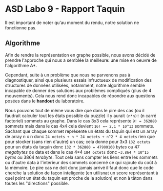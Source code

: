 # ASD Labo 9 - Rapport Taquin
Il est important de noter qu'au moment du rendu, notre solution ne fonctionne pas.

## Algorithme
Afin de rendre la représentation en graphe possible, nous avons décidé de prendre
l'approche qui nous a semblée la meilleure: une mise en oeuvre de l'algorithme A*.

Cependant, suite à un problème que nous ne parvenons pas à diagnostiquer, ainsi
que plusieurs essais infructueux de modification des structures de données utilisées,
notamment, notre algorithme semble incapable de donner des solutions aux problèmes compliqués
(plus de 4 mouvements). Cela nous rend donc incapables de répondre aux questions posées dans
le __handout__ du laboratoire.

Nous pouvons tout de même vous dire que dans le pire des cas (ou il faudrait calculer tout les états possible du puzzle) il y aurait `(n*n)!` (n carré factoriel) sommets au graphe. Dans le cas 3x3 cela représente `9! = 362880` sommets mais dans le cas 4x4 cela devient `16! =~ 2,1 * 10^13` sommets.
Sachant que chaque sommet représente un états du taquin qui est un array de array n x n donc `24 octets + n * 24 octets + n^2 * 4 octets` rien que pour stocker (sans rien d'autre) un cas; cela donne pour 3x3 `132 octets` pour un états du taquin donc `132 * 362880 = 47900160` _bytes_ ou 47 _megabytes_ de data et dans le cas 4*4 `184 octets` donc `~3.864 * 10^15` _bytes_ ou 3864 _terabyte_. 
Tout cela sans compter les liens entre les sommets ou d'autre data à l'interieur des sommets concerné ce qui rajoute du coût à la mémoire. Le pire cas ne doit donc jamais arrivé il faut donc que le code cherche la solution de façon inteligente (en utilisnat un score représentant à quel point un état du taquin est proche de la solution) et non à tâton dans toutes les "directions" possible.
